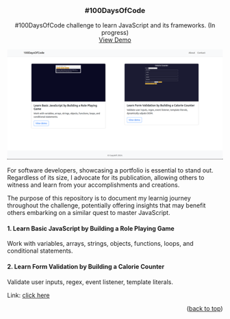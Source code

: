 <!-- Simple back to top -->
<a name="readme-top"></a>

<br />
<div align="center">
  <h3 align="center">#100DaysOfCode</h3>
  <p align="center">
    #100DaysOfCode challenge to learn JavaScript and its frameworks. (In progress)
    <br />
    <a href="https://balewgize.github.io/100DaysOfCode/">View Demo</a>
  </p>
</div>

<!-- Use relative path to reference images you want to use in the README -->
[![Screenshot](images/home-page.png?raw=true "100DaysOfCode")](https://balewgize.github.io/100DaysOfCode/)

For software developers, showcasing a portfolio is essential to stand out. Regardless of its size, I advocate for its publication, allowing others to witness and learn from your accomplishments and creations.

The purpose of this repository is to document my learnig journey throughout the challenge, potentially offering insights that may benefit others embarking on a similar quest to master JavaScript.

#### 1. Learn Basic JavaScript by Building a Role Playing Game

Work with variables, arrays, strings, objects, functions, loops, and conditional statements.

#### 2. Learn Form Validation by Building a Calorie Counter

Validate user inputs, regex, event listener, template literals.

Link: <a href="https://www.freecodecamp.org/learn/javascript-algorithms-and-data-structures-v8/#learn-basic-javascript-by-building-a-role-playing-game">click here</a>

<p align="right">(<a href="#readme-top">back to top</a>)</p>
